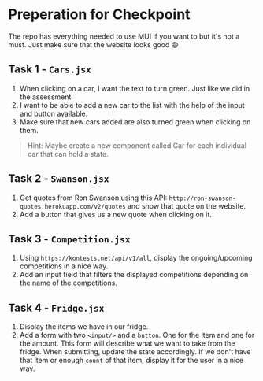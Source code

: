 # Preperation for Checkpoint

The repo has everything needed to use MUI if you want to but it's not a must.
Just make sure that the website looks good :smile:

## Task 1 - `Cars.jsx`

1. When clicking on a car, I want the text to turn green.
   Just like we did in the assessment.
1. I want to be able to add a new car to the list with the help of the input and button available.
1. Make sure that new cars added are also turned green when clicking on them.

> Hint: Maybe create a new component called Car for each individual car that can hold a state.

## Task 2 - `Swanson.jsx`

1. Get quotes from Ron Swanson using this API: `http://ron-swanson-quotes.herokuapp.com/v2/quotes` and show that quote on the website.
1. Add a button that gives us a new quote when clicking on it.

## Task 3 - `Competition.jsx`

1. Using `https://kontests.net/api/v1/all`, display the ongoing/upcoming competitions in a nice way.
1. Add an input field that filters the displayed competitions depending on the name of the competitions.

## Task 4 - `Fridge.jsx`

1. Display the items we have in our fridge.
1. Add a form with two `<input/>` and a `button`.
   One for the item and one for the amount.
   This form will describe what we want to take from the fridge.
   When submitting, update the state accordingly.
   If we don't have that item or enough `count` of that item, display it for the user in a nice way.
